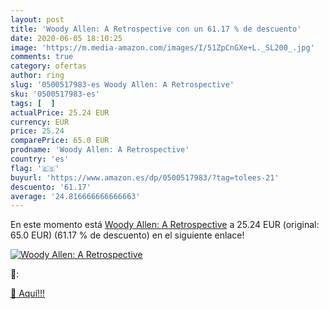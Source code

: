 ```yaml
---
layout: post
title: 'Woody Allen: A Retrospective con un 61.17 % de descuento'
date: 2020-06-05 18:10:25
image: 'https://m.media-amazon.com/images/I/51ZpCnGXe+L._SL200_.jpg'
comments: true
category: ofertas
author: ring
slug: '0500517983-es Woody Allen: A Retrospective'
sku: '0500517983-es'
tags: [  ]
actualPrice: 25.24 EUR
currency: EUR
price: 25.24
comparePrice: 65.0 EUR
prodname: 'Woody Allen: A Retrospective'
country: 'es'
flag: '🇪🇸'
buyurl: 'https://www.amazon.es/dp/0500517983/?tag=tolees-21'
descuento: '61.17'
average: '24.816666666666663'
---
```


En este momento está [Woody Allen: A Retrospective](https://www.amazon.es/dp/0500517983/?tag=tolees-21) a 25.24 EUR (original: 65.0 EUR) (61.17 %  de descuento) en el siguiente enlace!

[![Woody Allen: A Retrospective](https://m.media-amazon.com/images/I/51ZpCnGXe+L._SL200_.jpg)](https://www.amazon.es/dp/0500517983/?tag=tolees-21)

🔎:


[🛒 Aquí!!!](https://www.amazon.es/dp/0500517983/?tag=tolees-21)
